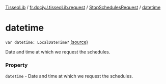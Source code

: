 [TisseoLib](../../index.md) / [fr.docjyJ.tisseoLib.request](../index.md) / [StopSchedulesRequest](index.md) / [datetime](./datetime.md)

# datetime

`var datetime: LocalDateTime?` [(source)](https://github.com/docjyj/tisseoLib/tree/master/src/main/kotlin/fr/docjyJ/tisseoLib/request/StopSchedulesRequest.kt#L53)

Date and time at which we request the schedules.

### Property

`datetime` - Date and time at which we request the schedules.